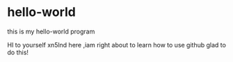 # hello-world
this is my hello-world program

HI to yourself
xn5lnd here ,iam right about to learn how to use github
glad to do this!
